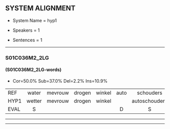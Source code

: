 
## SYSTEM ALIGNMENT

- System Name = hyp1

- Speakers = 1

- Sentences = 1

---

### S01C036M2_2LG

#### (S01C036M2_2LG-words)

- Cor=50.0%	Sub=37.0%	Del=2.2%	Ins=10.9%

|  |  |  |  |  |  |  |  |  |  |  |  |  |  |  |  |  |  |  |  |  |  |  |  |  |  |  |  |  |  |  |  |  |  |  |  |  |  |  |  |  |  |  |  |  |  |  |
|:--- |:---:|:---:|:---:|:---:|:---:|:---:|:---:|:---:|:---:|:---:|:---:|:---:|:---:|:---:|:---:|:---:|:---:|:---:|:---:|:---:|:---:|:---:|:---:|:---:|:---:|:---:|:---:|:---:|:---:|:---:|:---:|:---:|:---:|:---:|:---:|:---:|:---:|:---:|:---:|:---:|:---:|:---:|:---:|:---:|:---:|:---:|
| REF | water | mevrouw | drogen | winkel | auto | schouders | verhaal | koning | moeilijk | speelplaats | drinken | hoofdpijn | regen | vliegtuig | stoppen | opnieuw | gooien |  | sneeuwen | moeder | liedje | * | potlood | fietsbel | vinger |  | dichtbij | meisje | chauffeur |  |  |  | muziek | waarom | scheuren | lawaai | zwemmen | vuurwerk | appel | cola | kussen | eerste | circus | kleuren | voetbal | vlinder |
| HYP1 | wetter | mevrouw | drogen | winkel |  | autoschouders | srijl | conin | moeilijk | speelplaats | drinken | hoofdpijn | regen | vliegtuig | stoppen | opnieuw | gooien | sneeuw | en | moeder | lietje | boot | potlet | fietsbel | vinger | dicht | bij | mesje | chauffeur | nu | zie | ik | darn | shuuren | da | wai | zwemmen | suurwerk | appel | cola | kussen | eerste | cirkus | kleuren | voetbal | vrien |
| EVAL | S |  |  |  | D | S | S | S |  |  |  |  |  |  |  |  |  | I | S |  | S | S | S |  |  | I | S | S |  | I | I | I | S | S | S | S |  | S |  |  |  |  | S |  |  | S |
---

---

